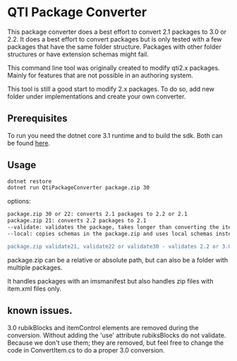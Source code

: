# QTI Package Converter

This package converter does a best effort to convert 2.1 packages to 3.0 or 2.2.
It does a best effort to convert packages but is only tested with a few packages that have
the same folder structure. Packages with other folder structures or have extension schemas might fail.

This command line tool was originally created to modify qti2.x packages.
Mainly for features that are not possible in an authoring system.

This tool is still a good start to modify 2.x packages. To do so, add new folder
under implementations and create your own converter.

## Prerequisites

To run you need the dotnet core 3.1 runtime and to build the sdk. Both can be found <a href="https://dotnet.microsoft.com/download/dotnet-core/3.1">here</a>.

## Usage

```sh
dotnet restore
dotnet run QtiPackageConverter package.zip 30
```

options: 
```sh
package.zip 30 or 22: converts 2.1 packages to 2.2 or 2.1
package.zip 21: converts 2.2 packages to 2.1
--validate: validates the package, takes longer than converting the item
--local: copies schemas in the package.zip and uses local schemas instead of ims schema's

package.zip validate21, validate22 or validate30 - validates 2.2 or 3.0 packages
```

package.zip can be a relative or absolute path, but can also be a folder with multiple packages.

It handles packages with an imsmanifest but also handles zip files with item.xml files only.

## known issues.

3.0
rubikBlocks and itemControl elements are removed during the conversion.
Without adding the 'use' attribute rubiksBlocks do not validate.
Because we don't use them; they are removed, but feel free to change the code in ConvertItem.cs
to do a proper 3.0 conversion.

